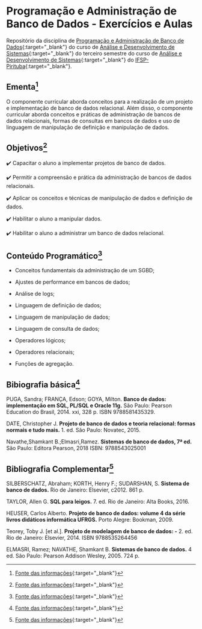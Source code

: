 # Programação e Administração de Banco de Dados - Exercícios e Aulas

Repositório da disciplina de [Programação e Administração de Banco de Dados](https://drive.ifsp.edu.br/s/CS3ah4zmKiNCYTy#pdfviewer){:target="_blank"} do curso de [Análise e Desenvolvimento de Sistemas](https://ptb.ifsp.edu.br/index.php/superiores/ads){:target="_blank"} do terceiro semestre do curso de [Análise e Desenvolvimento de Sistemas](https://ptb.ifsp.edu.br/index.php/superiores/ads){:target="_blank"} do [IFSP-Pirituba](https://ptb.ifsp.edu.br/){:target="_blank"}.

## Ementa[^1]

O componente curricular aborda conceitos para a realização de um projeto e implementação de banco de dados relacional. Além disso, o componente curricular aborda conceitos e práticas de administração de bancos de dados relacionais, formas de consultas em bancos de dados e uso de linguagem de manipulação de definição e manipulação de dados.

## Objetivos[^1]

:heavy_check_mark: Capacitar o aluno a implementar projetos de banco de dados.

:heavy_check_mark: Permitir a compreensão e prática da administração de bancos de dados relacionais.

:heavy_check_mark: Aplicar os conceitos e técnicas de manipulação de dados e definição de dados.

:heavy_check_mark: Habilitar o aluno a manipular dados.

:heavy_check_mark: Habilitar o aluno a administrar um banco de dados relacional.

## Conteúdo Programático[^1]

- Conceitos fundamentais da administração de um SGBD;

- Ajustes de performance em bancos de dados;

- Análise de logs;

- Linguagem de definição de dados;

- Linguagem de manipulação de dados;

- Linguagem de consulta de dados;

- Operadores lógicos;

- Operadores relacionais;

- Funções de agregação.

## Bibiografia básica[^1]

PUGA, Sandra; FRANÇA, Edson; GOYA, Milton. **Banco de dados: implementação em SQL, PL/SQL e Oracle 11g.** São Paulo: Pearson Education do Brasil, 2014. xxi, 328 p. ISBN 9788581435329.

DATE, Christopher J. **Projeto de banco de dados e teoria relacional: formas normais e tudo mais.** 1. ed. São Paulo: Novatec, 2015.

Navathe,Shamkant B.;Elmasri,Ramez. **Sistemas de banco de dados, 7ª ed.** São Paulo: Editora Pearson, 2018 ISBN: 9788543025001

## Bibliografia Complementar[^1]

SILBERSCHATZ, Abraham; KORTH, Henry F.; SUDARSHAN, S. **Sistema de banco de dados.** Rio de Janeiro: Elsevier, c2012. 861 p.

TAYLOR, Allen G. **SQL para leigos.** 7. ed. Rio de Janeiro: Alta Books, 2016.

HEUSER, Carlos Alberto. **Projeto de banco de dados: volume 4 da série livros didáticos informática UFRGS.** Porto Alegre: Bookman, 2009.

Teorey, Toby J. [et al.]. **Projeto de modelagem de banco de dados: -** 2. ed. Rio de Janeiro: Elsevier, 2014. ISBN 9788535264456

ELMASRI, Ramez; NAVATHE, Shamkant B. **Sistemas de banco de dados.** 4 ed. São Paulo: Pearson Addison Wesley, 2005. 724 p.

[^1]: [Fonte das informações](https://drive.ifsp.edu.br/s/CS3ah4zmKiNCYTy#pdfviewer){:target="_blank"}
